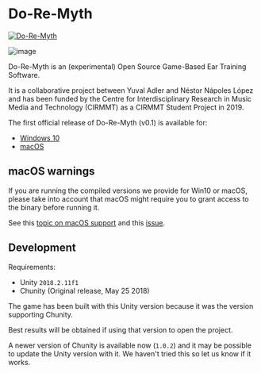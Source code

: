 # Do-Re-Myth

[![Do-Re-Myth](https://media.giphy.com/media/ljoQrZHGoNl496oQRc/giphy.gif)](https://ccrma.stanford.edu/~adler/Do-Re-Myth_demo_2022_01c.mp4)

![image](https://user-images.githubusercontent.com/47051205/114589983-337eca80-9c56-11eb-803f-b069769094c5.png)

Do-Re-Myth is an (experimental) Open Source Game-Based Ear Training Software.

It is a collaborative project between Yuval Adler and Néstor Nápoles López and has been funded by the Centre for Interdisciplinary Research in Music Media and Technology (CIRMMT) as a CIRMMT Student Project in 2019.

The first official release of Do-Re-Myth (v0.1) is available for:

- [Windows 10](https://github.com/musicianship-game/ear-training/releases/download/v0.2/DoReMyth_v0.2_Win10.zip)
- [macOS](https://github.com/musicianship-game/ear-training/releases/download/v0.2/DoReMyth_v0.2_macOS.zip)


## macOS warnings

If you are running the compiled versions we provide for Win10 or macOS, please take into account that macOS might require you to grant access to the binary before running it.

See this [topic on macOS support](https://support.apple.com/en-ca/guide/mac-help/mh40616/mac) and this [issue](https://github.com/musicianship-game/ear-training/issues/10).

## Development

Requirements:

- Unity `2018.2.11f1`
- Chunity (Original release, May 25 2018)

The game has been built with this Unity version because it was the version supporting Chunity.

Best results will be obtained if using that version to open the project.

A newer version of Chunity is available now (`1.0.2`) and it may be possible to update the Unity version with it. We haven't tried this so let us know if it works.
